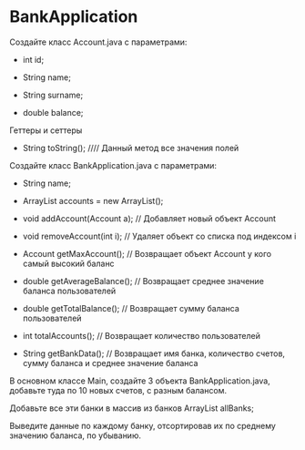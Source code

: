 # BankApplication
Создайте класс Account.java с параметрами:

- int id;

- String name;

- String surname;

- double balance;

 

Геттеры и сеттеры

+ String toString(); //// Данный метод все значения полей

 

Создайте класс BankApplication.java с параметрами:

- String name;

- ArrayList accounts = new ArrayList();

 

+ void addAccount(Account a); // Добавляет новый объект Account

+ void removeAccount(int i); // Удаляет объект со списка под индексом i

+ Account getMaxAccount(); // Возвращает объект Account у кого самый высокий баланс

+ double getAverageBalance(); // Возвращает среднее значение баланса пользователей

+ double getTotalBalance(); // Возвращает сумму баланса пользователей

+ int totalAccounts();  // Возвращает количество пользователей

+ String getBankData(); // Возвращает имя банка, количество счетов, сумму баланса и среднее значение баланса

 

В основном классе Main, создайте 3 объекта BankApplication.java, добавьте туда по 10 новых счетов, с разным балансом.

Добавьте все эти банки в массив из банков ArrayList<BankApplication> allBanks;

Выведите данные по каждому банку, отсортировав их по среднему значению баланса, по убыванию.
